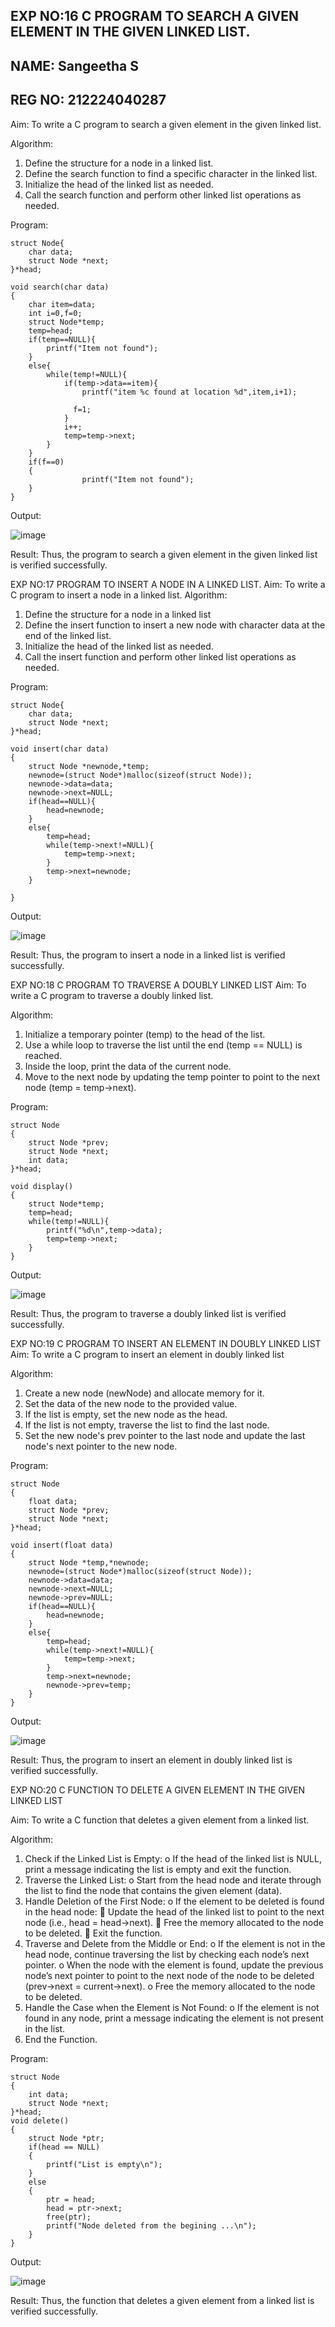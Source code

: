 ## EXP NO:16 C PROGRAM TO SEARCH A GIVEN ELEMENT IN THE GIVEN LINKED LIST.
## NAME: Sangeetha S
## REG NO: 212224040287
Aim:
To write a C program to search a given element in the given linked list.

Algorithm:
1.	Define the structure for a node in a linked list.
2.	Define the search function to find a specific character in the linked list.
3.	Initialize the head of the linked list as needed.
4.	Call the search function and perform other linked list operations as needed.
 
Program:

```
struct Node{
    char data; 
    struct Node *next;
}*head;

void search(char data)
{
    char item=data;
    int i=0,f=0;
    struct Node*temp;
    temp=head;
    if(temp==NULL){
        printf("Item not found");
    }
    else{
        while(temp!=NULL){
            if(temp->data==item){
                printf("item %c found at location %d",item,i+1);
              
              f=1;
            }
            i++;
            temp=temp->next;      
        }        
    }
    if(f==0)
    {
                printf("Item not found");
    }
}
```

Output:

![image](https://github.com/user-attachments/assets/741bc0f4-6c45-4fb7-9a98-f370ad66cae6)




Result:
Thus, the program to search a given element in the given linked list is verified successfully.


 
EXP NO:17  PROGRAM TO INSERT A NODE IN A LINKED LIST.
Aim:
To write a C program to insert a node in a linked list.
Algorithm:
1.	Define the structure for a node in a linked list
2.	Define the insert function to insert a new node with character data at the end of the linked list.
3.	Initialize the head of the linked list as needed.
4.	Call the insert function and perform other linked list operations as needed.
 
Program:

```
struct Node{
    char data; 
    struct Node *next;
}*head;

void insert(char data)
{
    struct Node *newnode,*temp;
    newnode=(struct Node*)malloc(sizeof(struct Node));
    newnode->data=data;
    newnode->next=NULL;
    if(head==NULL){
        head=newnode;
    }
    else{
        temp=head;
        while(temp->next!=NULL){
            temp=temp->next;
        }
        temp->next=newnode;
    }
    
}
```

Output:

![image](https://github.com/user-attachments/assets/dee050af-ed7d-4685-9e51-cb8ef4aa6afa)


 
Result:
Thus, the program to insert a node in a linked list is verified successfully.


 
EXP NO:18 C PROGRAM TO TRAVERSE A DOUBLY LINKED LIST
Aim:
To write a C program to traverse a doubly linked list.

Algorithm:
1.	Initialize a temporary pointer (temp) to the head of the list.
2.	Use a while loop to traverse the list until the end (temp == NULL) is reached.
3.	Inside the loop, print the data of the current node.
4.	Move to the next node by updating the temp pointer to point to the next node (temp = temp->next).
 
Program:

```
struct Node
{
    struct Node *prev;
    struct Node *next;
    int data;
}*head;

void display()
{
    struct Node*temp;
    temp=head;
    while(temp!=NULL){
        printf("%d\n",temp->data);
        temp=temp->next;
    }        
}
```

Output:

![image](https://github.com/user-attachments/assets/1dc74b3e-0730-4b26-8138-25b02f1c60e8)


Result:
Thus, the program to traverse a doubly linked list is verified successfully. 



EXP NO:19 C PROGRAM TO INSERT AN ELEMENT IN DOUBLY LINKED LIST
Aim:
To write a C program to insert an element in doubly linked list

Algorithm:
1.	Create a new node (newNode) and allocate memory for it.
2.	Set the data of the new node to the provided value.
3.	If the list is empty, set the new node as the head.
4.	If the list is not empty, traverse the list to find the last node.
5.	Set the new node's prev pointer to the last node and update the last node's next pointer to the new node.
 
Program:

```
struct Node
{
    float data;
    struct Node *prev;
    struct Node *next;
}*head;

void insert(float data)
{
    struct Node *temp,*newnode;
    newnode=(struct Node*)malloc(sizeof(struct Node));
    newnode->data=data;
    newnode->next=NULL;
    newnode->prev=NULL;
    if(head==NULL){
        head=newnode;
    }
    else{
        temp=head;
        while(temp->next!=NULL){
            temp=temp->next;
        }
        temp->next=newnode;
        newnode->prev=temp;
    }        
}
```

Output:

![image](https://github.com/user-attachments/assets/51d790d6-03b7-413e-a027-7c7e78dd26c4)



Result:
Thus, the program to insert an element in doubly linked list is verified successfully.




EXP NO:20 C FUNCTION TO DELETE A GIVEN ELEMENT IN THE GIVEN LINKED LIST




Aim:
To write a C function that deletes a given element from a linked list.

Algorithm:
1.	Check if the Linked List is Empty:
o	If the head of the linked list is NULL, print a message indicating the list is empty and exit the function.
2.	Traverse the Linked List:
o	Start from the head node and iterate through the list to find the node that contains the given element (data).
3.	Handle Deletion of the First Node:
o	If the element to be deleted is found in the head node:
	Update the head of the linked list to point to the next node (i.e., head = head->next).
	Free the memory allocated to the node to be deleted.
	Exit the function.
4.	Traverse and Delete from the Middle or End:
o	If the element is not in the head node, continue traversing the list by checking each node’s next pointer.
o	When the node with the element is found, update the previous node’s next pointer to point to the next node of the node to be deleted (prev->next = current->next).
o	Free the memory allocated to the node to be deleted.
5.	Handle the Case when the Element is Not Found:
o	If the element is not found in any node, print a message indicating the element is not present in the list.
6.	End the Function.


Program:

```
struct Node
{
    int data; 
    struct Node *next;
}*head;
void delete()
{
    struct Node *ptr;
    if(head == NULL)
    {
        printf("List is empty\n");
    }
    else
    {
        ptr = head;
        head = ptr->next;
        free(ptr);
        printf("Node deleted from the begining ...\n");
    }
}
```
Output:

![image](https://github.com/user-attachments/assets/44a0f39e-01d6-4bbb-b47c-55514fdafe54)


Result:
Thus, the function that deletes a given element from a linked list is verified successfully.
